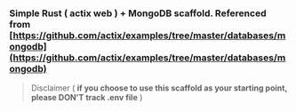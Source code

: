 ### Simple Rust ( actix web ) + MongoDB scaffold. Referenced from [https://github.com/actix/examples/tree/master/databases/mongodb](https://github.com/actix/examples/tree/master/databases/mongodb)

> Disclaimer ( **if you choose to use this scaffold as your starting point, please DON'T track .env file** )